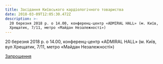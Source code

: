 ```yaml
---
title: Засідання Київського кардіологічного товариства
date: 2018-03-09T12:05:30.472Z
description: >-
  20 березня 2018 р. о 14.00, конференц-центр «ADMIRAL HALL» (м. Київ, вул
  Хрещатик, 7/11, метро «Майдан Незалежності»)
---
```

20 березня 2018 р. о 14.00, конференц-центр «ADMIRAL HALL» (м. Київ, вул Хрещатик, 7/11, метро «Майдан Незалежності»)

[Запрошення](http://strazhesko.org.ua/upload/zaproshennya_na-20_03_2018.pdf)
